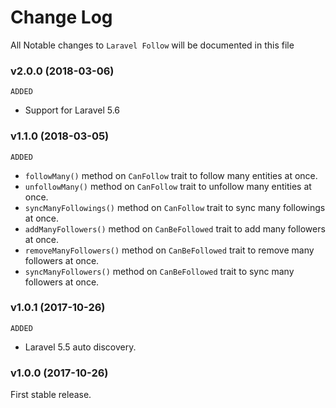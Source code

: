 # Change Log

All Notable changes to `Laravel Follow` will be documented in this file

### v2.0.0 (2018-03-06)

`ADDED`

- Support for Laravel 5.6

### v1.1.0 (2018-03-05)

`ADDED`

- `followMany()` method on `CanFollow` trait to follow many entities at once.
- `unfollowMany()` method on `CanFollow` trait to unfollow many entities at once.
- `syncManyFollowings()` method on `CanFollow` trait to sync many followings at once.
- `addManyFollowers()` method on `CanBeFollowed` trait to add many followers at once.
- `removeManyFollowers()` method on `CanBeFollowed` trait to remove many followers at once.
- `syncManyFollowers()` method on `CanBeFollowed` trait to sync many followers at once.

### v1.0.1 (2017-10-26)

`ADDED`

- Laravel 5.5 auto discovery.

### v1.0.0 (2017-10-26)

First stable release.
